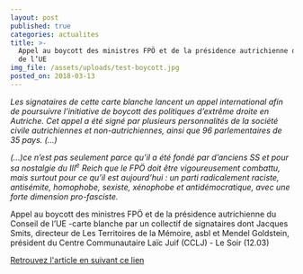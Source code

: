 ```yaml
---
layout: post
published: true
categories: actualites
title: >-
  Appel au boycott des ministres FPÖ et de la présidence autrichienne du Conseil
  de l’UE
img_file: /assets/uploads/test-boycott.jpg
posted_on: 2018-03-13
---
```

_Les signataires de cette carte blanche lancent un appel international afin de poursuivre l’initiative de boycott des politiques d’extrême droite en Autriche. Cet appel a été signé par plusieurs personnalités de la société civile autrichiennes et non-autrichiennes, ainsi que 96 parlementaires de 35 pays. (...)_

_(...)ce n’est pas seulement parce qu’il a été fondé par d’anciens SS et pour sa nostalgie du III<sup>e</sup> Reich que le FPÖ doit être vigoureusement combattu, mais surtout pour ce qu’il est aujourd’hui : un parti radicalement raciste, antisémite, homophobe, sexiste, xénophobe et antidémocratique, avec une forte dimension pro-fasciste._

Appel au boycott des ministres FPÖ et de la présidence autrichienne du Conseil de l’UE -carte blanche par un collectif de signataires dont Jacques Smits, directeur de Les Territoires de la Mémoire, asbl et Mendel Goldstein, président du Centre Communautaire Laïc Juif (CCLJ) - Le Soir (12.03)

[Retrouvez l'article en suivant ce lien](http://plus.lesoir.be/145002/article/2018-03-12/appel-au-boycott-des-ministres-fpo-et-de-la-presidence-autrichienne-du-conseil)
